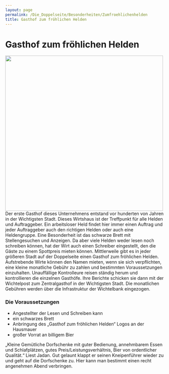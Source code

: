 ```yaml
---
layout: page
permalink: /Die_Doppelseite/Besonderheiten/Zumfroehlichenhelden
title: Gasthof zum fröhlichen Helden
---
```


# Gasthof zum fröhlichen Helden

<img alt="" height="491" src="{{ site.baseurl }}/assets/pics/weltenbuch/gallery/illus/nrm/gasthoflogo.jpg" width="500" />
Der erste Gasthof dieses Unternehmens entstand vor hunderten von Jahren in der Wichtigsten Stadt. Dieses Wirtshaus ist der Treffpunkt für alle Helden und Auftraggeber. Ein arbeitsloser Held findet hier immer einen Auftrag und jeder Auftraggeber auch den richtigen Helden oder auch eine Heldengruppe. Eine Besonderheit ist das schwarze Brett mit Stellengesuchen und Anzeigen. Da aber viele Helden weder lesen noch schreiben können, hat der Wirt auch einen Schreiber eingestellt, den die Gäste zu einem Spottpreis mieten können. Mittlerweile gibt es in jeder größeren Stadt auf der Doppelseite einen Gasthof zum fröhlichen Helden. Aufstrebende Wirte können den Namen mieten, wenn sie sich verpflichten, eine kleine monatliche Gebühr zu zahlen und bestimmten Voraussetzungen einzuhalten. Unauffällige Kontrolleure reisen ständig herum und kontrollieren die einzelnen Gasthöfe. Ihre Berichte schicken sie dann mit der Wichtelpost zum Zentralgasthof in der Wichtigsten Stadt. Die monatlichen Gebühren werden über die Infrastruktur der Wichtelbank eingezogen.

### Die Voraussetzungen

- Angestellter der Lesen und Schreiben kann
- ein schwarzes Brett
- Anbringung des &bdquo;Gasthof zum fröhlichen Helden&ldquo; Logos an der Hausmauer
- großer Vorrat an billigem Bier

&bdquo;Kleine Gemütliche Dorfschenke mit guter Bedienung, annehmbarem Essen und Schlafplätzen, gutes Preis/Leistungsverhältnis, Bier von ordentlicher Qualität.&ldquo; Liest Jadan. Gut gelaunt klappt er seinen Kneipenführer wieder zu und geht auf die Dorfschenke zu. Hier kann man bestimmt einen recht angenehmen Abend verbringen.

